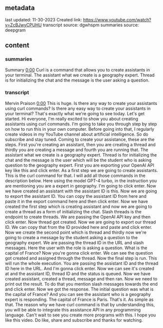 ## metadata
last updated: 11-30-2023 Created
link: https://www.youtube.com/watch?v=ZcBJwyCPUHU
transcript source: dgwhspm
summaries source: deepgram

## content

### summaries

Summary  [0:00](https://www.youtube.com/watch?v=ZcBJwyCPUHU&t=0)
Curl is a command that allows you to create assistants in your terminal. The assistant what we create is a geography expert. Thread is for initializing the chat and the message is the user asking a question.

### transcript

Mervin Praison  [0:00](https://www.youtube.com/watch?v=ZcBJwyCPUHU&t=0)
This is huge. Is there any way to create your assistants using curl commands? Is there any easy way to create your assistants in your terminal? That's exactly what we're going to see today. Let's get started. Hi everyone, I'm really excited to show you about creating assistants using curl commands. I'm going to take you through step by step on how to run this in your own computer. Before going into that, I regularly create videos in my YouTube channel about artificial intelligence. So do subscribe and stay tuned. Coming to create your assistance, these are the steps. First you're creating an assistant, then you are creating a thread and thirdly you are creating a message and fourth you are running that. The assistant what we create is a geography expert. Thread is for initializing the chat and the message is the user which will be the student who is asking question to the geography expert. First you are exporting your OpenAI API key like this and click enter. As a first step we are going to create assistants. This is the curl command for that. I will add all those commands in the description below. Here using the model GPT-4 turbo, in the instruction you are mentioning you are a expert in geography. I'm going to click enter. Now we have created an assistant with the assistant ID is this. Now we are going to export the assistant ID. You can copy the assistant ID from here and paste it in the export command here and then click enter. Now we have created the first step which is creating assistant and now we are going to create a thread as a form of initializing the chat. Slash threads is the endpoint to create threads. We are passing the OpenAI API key and then click enter. Now thread got created. Now we are going to export our thread ID. We can copy that from the ID provided here and paste and click enter. Now we create the second point which is thread and thirdly now we're going to create a message by the student asking a question to the geography expert. We are passing the thread ID in the URL and slash messages. Here the user with the role is asking a question. What is the capital of France? Now you're gonna click enter. We can see the question got created and assigned through the thread. Now the final step is run. This will run the whole execution. You are passing the assistant ID and the thread ID here in the URL. And I'm gonna click enter. Now we can see it's created at and the assistant ID, thread ID and the status is queued. Now we have created assistant, created a thread, message and then ran. Now we need to print out the result. To do that you mention slash messages towards the end and click enter. Now we got the response. The initial question was what is the capital of France? And you can see the assistant who is a geography expert is responding. The capital of France is Paris. That's it. As simple as that. The reason why we have curl command is that by understanding this, you will be able to integrate this assistance API in any programming language. Can't wait to see you create more programs with this. I hope you like this video. Do like, share and subscribe and thanks for watching.

